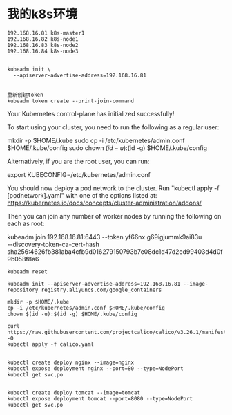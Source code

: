 # 我的k8s环境

```
192.168.16.81 k8s-master1
192.168.16.82 k8s-node1
192.168.16.83 k8s-node2
192.168.16.84 k8s-node3


kubeadm init \
  --apiserver-advertise-address=192.168.16.81
  
  
重新创建token  
kubeadm token create --print-join-command
```


Your Kubernetes control-plane has initialized successfully!

To start using your cluster, you need to run the following as a regular user:

  mkdir -p $HOME/.kube
  sudo cp -i /etc/kubernetes/admin.conf $HOME/.kube/config
  sudo chown $(id -u):$(id -g) $HOME/.kube/config

Alternatively, if you are the root user, you can run:

  export KUBECONFIG=/etc/kubernetes/admin.conf

You should now deploy a pod network to the cluster.
Run "kubectl apply -f [podnetwork].yaml" with one of the options listed at:
  https://kubernetes.io/docs/concepts/cluster-administration/addons/

Then you can join any number of worker nodes by running the following on each as root:

kubeadm join 192.168.16.81:6443 --token yf66nx.g69igjummk9ai83u \
	--discovery-token-ca-cert-hash sha256:4626fb381aba4cfb9d016279150793b7e08dc1d47d2ed99403d4d0f9b058f8a6



```
kubeadm reset

kubeadm init --apiserver-advertise-address=192.168.16.81 --image-repository registry.aliyuncs.com/google_containers

mkdir -p $HOME/.kube
cp -i /etc/kubernetes/admin.conf $HOME/.kube/config
chown $(id -u):$(id -g) $HOME/.kube/config

curl https://raw.githubusercontent.com/projectcalico/calico/v3.26.1/manifests/calico.yaml -O
kubectl apply -f calico.yaml


kubectl create deploy nginx --image=nginx
kubectl expose deployment nginx --port=80 --type=NodePort
kubectl get svc,po


kubectl create deploy tomcat --image=tomcat
kubectl expose deployment tomcat --port=8080 --type=NodePort
kubectl get svc,po

```